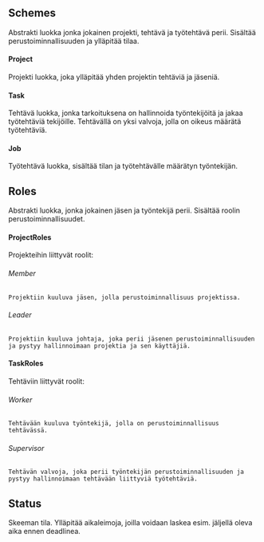 ## Schemes ##

Abstrakti luokka jonka jokainen projekti, tehtävä ja työtehtävä perii. Sisältää perustoiminnallisuuden ja ylläpitää tilaa.
 
#### Project ####

  Projekti luokka, joka ylläpitää yhden projektin tehtäviä ja jäseniä.

#### Task ####

  Tehtävä luokka, jonka tarkoituksena on hallinnoida työntekijöitä ja jakaa työtehtäviä tekijöille.
  Tehtävällä on yksi valvoja, jolla on oikeus määrätä työtehtäviä.

#### Job ####

  Työtehtävä luokka, sisältää tilan ja työtehtävälle määrätyn työntekijän.

## Roles ##

Abstrakti luokka, jonka jokainen jäsen ja työntekijä perii. Sisältää roolin perustoiminnallisuudet.

#### ProjectRoles ####

  Projekteihin liittyvät roolit:

###### Member ######

    Projektiin kuuluva jäsen, jolla perustoiminnallisuus projektissa.

###### Leader ######

    Projektiin kuuluva johtaja, joka perii jäsenen perustoiminnallisuuden ja pystyy hallinnoimaan projektia ja sen käyttäjiä.

#### TaskRoles ####

  Tehtäviin liittyvät roolit:

###### Worker ######

    Tehtävään kuuluva työntekijä, jolla on perustoiminnallisuus tehtävässä.

###### Supervisor ######

    Tehtävän valvoja, joka perii työntekijän perustoiminnallisuuden ja pystyy hallinnoimaan tehtävään liittyviä työtehtäviä.
 
## Status ##

Skeeman tila. Ylläpitää aikaleimoja, joilla voidaan laskea esim. jäljellä oleva aika ennen deadlinea.
